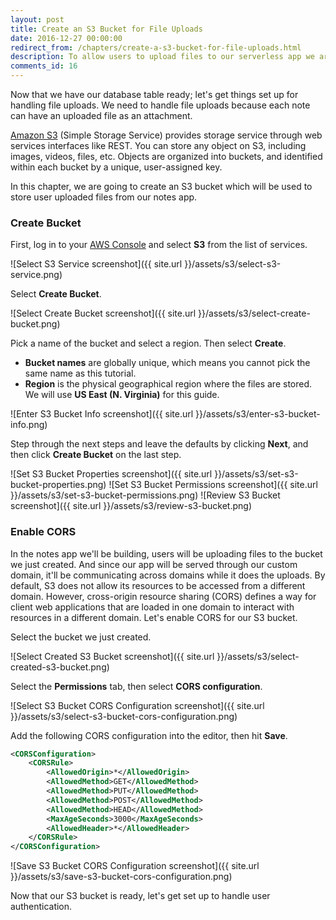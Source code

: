 ```yaml
---
layout: post
title: Create an S3 Bucket for File Uploads
date: 2016-12-27 00:00:00
redirect_from: /chapters/create-a-s3-bucket-for-file-uploads.html
description: To allow users to upload files to our serverless app we are going to use Amazon S3 (Simple Storage Service). S3 allows you to store files and organize them into buckets. We are going to create an S3 bucket and enable CORS (cross-origin resource sharing) to ensure that our React.js app can upload files to it.
comments_id: 16
---
```


Now that we have our database table ready; let's get things set up for handling file uploads. We need to handle file uploads because each note can have an uploaded file as an attachment.

[Amazon S3](https://aws.amazon.com/s3/) (Simple Storage Service) provides storage service through web services interfaces like REST. You can store any object on S3, including images, videos, files, etc. Objects are organized into buckets, and identified within each bucket by a unique, user-assigned key.

In this chapter, we are going to create an S3 bucket which will be used to store user uploaded files from our notes app.

### Create Bucket

First, log in to your [AWS Console](https://console.aws.amazon.com) and select **S3** from the list of services.

![Select S3 Service screenshot]({{ site.url }}/assets/s3/select-s3-service.png)

Select **Create Bucket**.

![Select Create Bucket screenshot]({{ site.url }}/assets/s3/select-create-bucket.png)

Pick a name of the bucket and select a region. Then select **Create**.

- **Bucket names** are globally unique, which means you cannot pick the same name as this tutorial.
- **Region** is the physical geographical region where the files are stored. We will use **US East (N. Virginia)** for this guide.

![Enter S3 Bucket Info screenshot]({{ site.url }}/assets/s3/enter-s3-bucket-info.png)

Step through the next steps and leave the defaults by clicking **Next**, and then click **Create Bucket** on the last step.

![Set S3 Bucket Properties screenshot]({{ site.url }}/assets/s3/set-s3-bucket-properties.png)
![Set S3 Bucket Permissions screenshot]({{ site.url }}/assets/s3/set-s3-bucket-permissions.png)
![Review S3 Bucket screenshot]({{ site.url }}/assets/s3/review-s3-bucket.png)

### Enable CORS

In the notes app we'll be building, users will be uploading files to the bucket we just created. And since our app will be served through our custom domain, it'll be communicating across domains while it does the uploads. By default, S3 does not allow its resources to be accessed from a different domain. However, cross-origin resource sharing (CORS) defines a way for client web applications that are loaded in one domain to interact with resources in a different domain. Let's enable CORS for our S3 bucket.

Select the bucket we just created.

![Select Created S3 Bucket screenshot]({{ site.url }}/assets/s3/select-created-s3-bucket.png)

Select the **Permissions** tab, then select **CORS configuration**.

![Select S3 Bucket CORS Configuration screenshot]({{ site.url }}/assets/s3/select-s3-bucket-cors-configuration.png)

Add the following CORS configuration into the editor, then hit **Save**.

``` xml
<CORSConfiguration>
	<CORSRule>
		<AllowedOrigin>*</AllowedOrigin>
		<AllowedMethod>GET</AllowedMethod>
		<AllowedMethod>PUT</AllowedMethod>
		<AllowedMethod>POST</AllowedMethod>
		<AllowedMethod>HEAD</AllowedMethod>
		<MaxAgeSeconds>3000</MaxAgeSeconds>
		<AllowedHeader>*</AllowedHeader>
	</CORSRule>
</CORSConfiguration>
```

![Save S3 Bucket CORS Configuration screenshot]({{ site.url }}/assets/s3/save-s3-bucket-cors-configuration.png)

Now that our S3 bucket is ready, let's get set up to handle user authentication.
